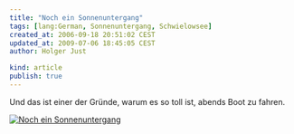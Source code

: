```yaml
---
title: "Noch ein Sonnenuntergang"
tags: [lang:German, Sonnenuntergang, Schwielowsee]
created_at: 2006-09-18 20:51:02 CEST
updated_at: 2009-07-06 18:45:05 CEST
author: Holger Just

kind: article
publish: true
---
```


Und das ist einer der Gründe, warum es so toll ist, abends Boot zu fahren.

<a href="http://www.flickr.com/photos/meine-erde/246720459/"><img src="http://static.flickr.com/94/246720459_8ee48aaac9.jpg" alt="Noch ein Sonnenuntergang" title="Die sind aber auch toll. Wieder ein Grund, abends Boot zu fahren." class="center"/></a>